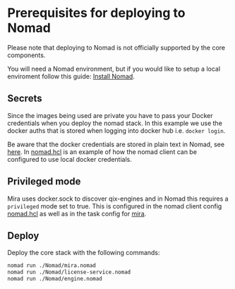 # Prerequisites for deploying to Nomad

Please note that deploying to Nomad is not officially supported by the core components.

You will need a Nomad environment, but if you would like to setup a local enviroment follow this guide: [Install Nomad](https://www.nomadproject.io/intro/getting-started/install.html).

## Secrets

Since the images being used are private you have to pass your Docker credentials when you deploy the nomad stack. In this example we use the docker auths that is stored when logging into docker hub i.e. ```docker login```.

Be aware that the docker credentials are stored in plain text in Nomad, see [here](https://www.nomadproject.io/docs/drivers/docker.html#docker-auth-config). In [nomad.hcl](./nomad.hcl) is an example of how the nomad client can be configured to use local docker credentials.

## Privileged mode

Mira uses docker.sock to discover qix-engines and in Nomad this requires a ```privileged``` mode set to true. This is configured in the nomad client config [nomad.hcl](./nomad.hcl) as well as in the task config for [mira](./mira.nomad).

## Deploy

Deploy the core stack with the following commands:

```sh
nomad run ./Nomad/mira.nomad
nomad run ./Nomad/license-service.nomad
nomad run ./Nomad/engine.nomad
```
